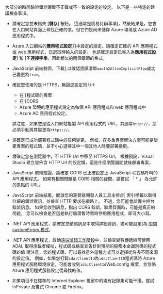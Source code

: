 大部分的時間驗證錯誤導致不正確或不一致的設定的設定。 以下是一些特定的建議檢查事項。

* 請確定您並未錯失 [**儲存**] 按鈕。 這通常是簡易待辦事項]，然後結果是，您會在入口網站頁面上尋找正確的值，但它們是尚未儲存 Azure 環境或 Azure AD 應用程式中。
* Azure 入口網站的**應用程式設定**刀中設定的設定，請確定正確的 API 應用程式或 web 應用程式，已選取時輸入的設定。  也請確定設定已輸入為**應用程式設定**] 和 [不**連接字串**，因此類似的兩個章節的格式。
* JavaScript 前端驗證，下載] 以確認資訊清單`oauth2AllowImplicitFlow`成功已變更為`true`。
* 確認您使用的是 HTTPS，無論您設定的 Url:

    * 在 [程式碼的專案
    * 在 [CORS
    * Azure 環境的應用程式設定為每個 API 應用程式和 web 應用程式中
    * Azure AD 應用程式設定。
    
    請注意，如果您是從入口網站複製 API 應用程式的 URL，其通常`http://`，您必須手動將其變更為`https://`。

* 請確定已成功部署程式碼中的任何變更。 例如，在多重專案解決方案可能是變更專案的程式碼，並不小心選擇其中一個其他人時要部署變更。
* 請確定您在瀏覽器中，不 HTTP Url 中移至 HTTPS Url。 根據預設，Visual Studio 建立發佈含 HTTP Url 的設定檔，這是什麼瀏覽器開啟後部署專案。
* JavaScript 前端驗證，請確定 CORS 已正確設定上 JavaScript 程式碼呼叫的 API 應用程式。 如果有相關問題是 CORS 相關的疑問，請嘗試 「 * 」 為允許的原點的 URL。 
* JavaScript 前端結尾，開啟您的瀏覽器開發人員工具主控台] 索引標籤以取得詳細的錯誤資訊，並檢查 HTTP 要求在網路上。 不過，您可能會誤導主控台錯誤訊息。 如果您收到訊息，指出 CORS 錯誤，驗證頁面時，可能是真正的問題。 您可以檢查是否這是執行驗證暫時暫時停用應用程式，即可大小寫。
* .NET API 應用程式，請確定您錯誤訊息中取得詳細資訊，盡可能設定[為 [關閉 customErrors 模式](../app-service-web/web-sites-dotnet-troubleshoot-visual-studio.md#remoteview)。
* .NET API 應用程式，啟動[遠端偵錯工作階段](../app-service-web/web-sites-dotnet-troubleshoot-visual-studio.md#remotedebug)中，並檢查變數傳遞給可使用 ADAL 取得承載者權杖，程式碼或檢查宣告針對預期的服務本金識別碼的程式碼的值 請注意，您的程式碼，可以尋找意外這種方式可以選擇從許多不同來源的設定值。 例如，如果您打錯`ida:ClientId`為`ida:ClientID`程式碼時 Azure 應用程式服務環境設定，可能會收到`ida:ClientId`Web.config 檔案，並忽略 Azure 應用程式服務設定從尋找的值。 
* 如果項目不在標準的 Internet Explorer 視窗中的現有記錄集可能干擾。嘗試 InPrivate 及嘗試 Chrome 或 Firefox。
